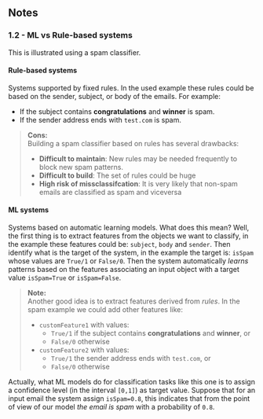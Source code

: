 ## Notes

### 1.2 - ML vs Rule-based systems

This is illustrated using a spam classifier.

#### Rule-based systems

Systems supported by fixed rules. In the used example these rules could be based on the sender, subject, or body of the emails. For example: 
- If the subject contains **congratulations** and **winner** is spam.
- If the sender address ends with `test.com` is spam.

>**Cons:**<br/>
Building a spam classifier based on rules has several drawbacks:
> - **Difficult to maintain**: New rules may be needed frequently to block new spam patterns.
> - **Difficult to build**: The set of rules could be huge
> - **High risk of missclassifcation**: It is very likely that non-spam emails are classified as spam and viceversa

#### ML systems

Systems based on automatic learning models. What does this mean? Well, the first thing is to extract features from the objects we want to classify, in the example these features could be: `subject`, `body` and `sender`. Then identify what is the target of the system, in the example the target is: `isSpam` whose values are `True/1` or `False/0`. Then the system automatically _learns_ patterns based on the features associating an input object with a target value `isSpam=True` or `isSpam=False`. 

> **Note:**<br/> 
> Another good idea is to extract features derived from _rules_. In the spam example we could add other features like: 
> - `customFeature1` with values:
>   - `True/1` if the subject contains **congratulations** and **winner**,  or 
>   - `False/0` otherwise
> - `customFeature2` with values:
>   - `True/1` the sender address ends with `test.com`,  or 
>   - `False/0` otherwise

Actually, what ML models do for classification tasks like this one is to assign a confidence level (in the interval `[0,1]`) as target value. Suppose that for an input email the system assign `isSpam=0.8`, this indicates that from the point of view of our model _the email is spam_ with a probability of `0.8`.
